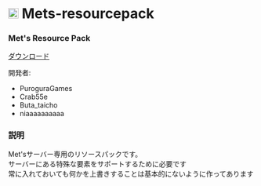 <h1><img src="https://mets-svr.com/images/favicon.png" style="width:21px"> Mets-resourcepack</h1>

### Met's Resource Pack

[ダウンロード](https://github.com/Crab55e/Mets-resourcepack/releases/download/1.10.1/mets-resources.zip)

開発者:
- PuroguraGames
- Crab55e
- Buta_taicho
- niaaaaaaaaaa

### 説明
Met'sサーバー専用のリソースパックです。  
サーバーにある特殊な要素をサポートするために必要です  
常に入れておいても何かを上書きすることは基本的にないように作ってあります
